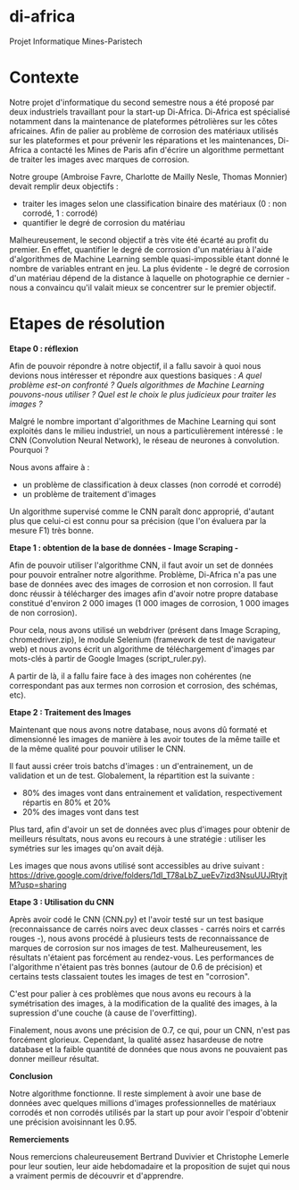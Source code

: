 # di-africa
Projet Informatique Mines-Paristech

# Contexte

Notre projet d'informatique du second semestre nous a été proposé par deux industriels travaillant pour la start-up Di-Africa. Di-Africa est spécialisé notamment dans la maintenance de plateformes pétrolières sur les côtes africaines. Afin de palier au problème de corrosion des matériaux utilisés sur les plateformes et pour prévenir les réparations et les maintenances, Di-Africa a contacté les Mines de Paris afin d'écrire un algorithme permettant de traiter les images avec marques de corrosion.

Notre groupe (Ambroise Favre, Charlotte de Mailly Nesle, Thomas Monnier) devait remplir deux objectifs :
- traiter les images selon une classification binaire des matériaux (0 : non corrodé, 1 : corrodé)
- quantifier le degré de corrosion du matériau

Malheureusement, le second objectif a très vite été écarté au profit du premier. En effet, quantifier le degré de corrosion d'un matériau à l'aide d'algorithmes de Machine Learning semble quasi-impossible étant donné le nombre de variables entrant en jeu. La plus évidente - le degré de corrosion d'un matériau dépend de la distance à laquelle on photographie ce dernier - nous a convaincu qu'il valait mieux se concentrer sur le premier objectif.

# Etapes de résolution

**Etape 0 : réflexion**

Afin de pouvoir répondre à notre objectif, il a fallu savoir à quoi nous devions nous intéresser et répondre aux questions basiques : *A quel problème est-on confronté ? Quels algorithmes de Machine Learning pouvons-nous utiliser ? Quel est le choix le plus judicieux pour traiter les images ?*

Malgré le nombre important d'algorithmes de Machine Learning qui sont exploités dans le milieu industriel, un nous a particulièrement intéressé : le CNN (Convolution Neural Network), le réseau de neurones à convolution. Pourquoi ?

Nous avons affaire à :
- un problème de classification à deux classes (non corrodé et corrodé)
- un problème de traitement d'images 

Un algorithme supervisé comme le CNN paraît donc approprié, d'autant plus que celui-ci est connu pour sa précision (que l'on évaluera par la mesure F1) très bonne.

**Etape 1 : obtention de la base de données - Image Scraping -**

Afin de pouvoir utiliser l'algorithme CNN, il faut avoir un set de données pour pouvoir entraîner notre algorithme. Problème, Di-Africa n'a pas une base de données avec des images de corrosion et non corrosion. Il faut donc réussir à télécharger des images afin d'avoir notre propre database constitué d'environ 2 000 images (1 000 images de corrosion, 1 000 images de non corrosion). 

Pour cela, nous avons utilisé un webdriver (présent dans Image Scraping, chromedriver.zip), le module Selenium (framework de test de navigateur web) et nous avons écrit un algorithme de téléchargement d'images par mots-clés à partir de Google Images (script_ruler.py).

A partir de là, il a fallu faire face à des images non cohérentes (ne correspondant pas aux termes non corrosion et corrosion, des schémas, etc).

**Etape 2 : Traitement des Images**

Maintenant que nous avons notre database, nous avons dû formaté et dimensionné les images de manière à les avoir toutes de la même taille et de la même qualité pour pouvoir utiliser le CNN.

Il faut aussi créer trois batchs d'images : un d'entrainement, un de validation et un de test. Globalement, la répartition est la suivante :
- 80% des images vont dans entrainement et validation, respectivement répartis en 80% et 20%
- 20% des images vont dans test

Plus tard, afin d'avoir un set de données avec plus d'images pour obtenir de meilleurs résultats, nous avons eu recours à une stratégie : utiliser les symétries sur les images qu'on avait déjà.

Les images que nous avons utilisé sont accessibles au drive suivant : https://drive.google.com/drive/folders/1dI_T78aLbZ_ueEv7izd3NsuUUJRtyjtM?usp=sharing

**Etape 3 : Utilisation du CNN**

Après avoir codé le CNN (CNN.py) et l'avoir testé sur un test basique (reconnaissance de carrés noirs avec deux classes - carrés noirs et carrés rouges -), nous avons procédé à plusieurs tests de reconnaissance de marques de corrosion sur nos images de test. Malheureusement, les résultats n'étaient pas forcément au rendez-vous. Les performances de l'algorithme n'étaient pas très bonnes (autour de 0.6 de précision) et certains tests classaient toutes les images de test en "corrosion".

C'est pour palier à ces problèmes que nous avons eu recours à la symétrisation des images, à la modification de la qualité des images, à la supression d'une couche (à cause de l'overfitting).

Finalement, nous avons une précision de 0.7, ce qui, pour un CNN, n'est pas forcément glorieux. Cependant, la qualité assez hasardeuse de notre database et la faible quantité de données que nous avons ne pouvaient pas donner meilleur résultat. 

**Conclusion**

Notre algorithme fonctionne. Il reste simplement à avoir une base de données avec quelques millions d'images professionnelles de matériaux corrodés et non corrodés utilisés par la start up pour avoir l'espoir d'obtenir une précision avoisinnant les 0.95.

**Remerciements**

Nous remercions chaleureusement Bertrand Duvivier et Christophe Lemerle pour leur soutien, leur aide hebdomadaire et la proposition de sujet qui nous a vraiment permis de découvrir et d'apprendre.

